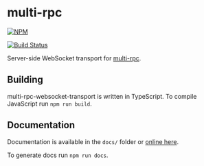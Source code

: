 # multi-rpc

[![NPM](https://nodei.co/npm/multi-rpc-websocket-transport.png)](https://nodei.co/npm/multi-rpc-websocket-transport/)

[![Build Status](https://travis-ci.org/znetstar/multi-rpc-websocket-transport.svg?branch=master)](https://travis-ci.org/znetstar/multi-rpc-websocket-transport)

Server-side WebSocket transport for [multi-rpc](https://github.com/znetstar/multi-rpc).

## Building

multi-rpc-websocket-transport is written in TypeScript. To compile JavaScript run `npm run build`.

## Documentation

Documentation is available in the `docs/` folder or [online here](https://multi-rpc-websocket-transport.docs.zacharyboyd.nyc).

To generate docs run `npm run docs`.